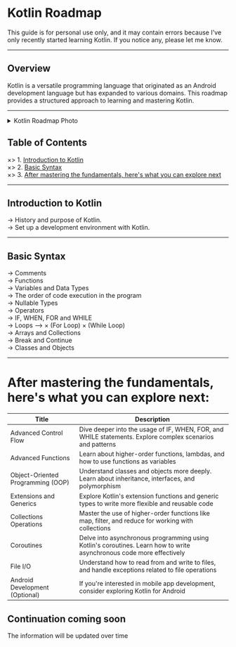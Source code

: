 # Kotlin Roadmap

  This guide is for personal use only, and it may contain errors because I've only recently started learning Kotlin. If you notice any, please let me know.

  ___

## Overview

  Kotlin is a versatile programming language that originated as an Android development language but has expanded to various domains. This roadmap provides a structured approach to learning and mastering Kotlin.

  ___

<details>
  <summary>Kotlin Roadmap Photo</summary>

  ![](https://github.com/ouo-anime/kotlin-roadmap/blob/main/kotlinRoadMapIMG.png)
</details>


## Table of Contents

  ×> 1. [Introduction to Kotlin](#introduction-to-kotlin)
  <br>
  ×> 2. [Basic Syntax](#basic-syntax)
  <br>
  ×> 3. [After mastering the fundamentals, here's what you can explore next](#after-mastering-the-fundamentals,-here's-what-you-can-explore-next)
  <br>

  ___

## Introduction to Kotlin

  -> History and purpose of Kotlin. 
  <br>
  -> Set up a development environment with Kotlin. 
  <br>

  ___

## Basic Syntax

  -> Comments 
  <br>
  -> Functions 
  <br>
  -> Variables and Data Types 
  <br>
  -> The order of code execution in the program
  <br>
  -> Nullable Types
  <br>
  -> Operators 
  <br>
  -> IF, WHEN, FOR and WHILE 
  <br>
  -> Loops -->
  × (For Loop)
  × (While Loop)
  <br>
  -> Arrays and Collections 
  <br>
  -> Break and Continue
  <br>
  -> Classes and Objects 
  <br>

  ___

# After mastering the fundamentals, here's what you can explore next:
| Title     | Description           |
| ----------- | -------------- |
| Advanced Control Flow | Dive deeper into the usage of IF, WHEN, FOR, and WHILE statements. Explore complex scenarios and patterns |
| Advanced Functions | Learn about higher-order functions, lambdas, and how to use functions as variables |
| Object-Oriented Programming (OOP) | Understand classes and objects more deeply. Learn about inheritance, interfaces, and polymorphism |
| Extensions and Generics | Explore Kotlin's extension functions and generic types to write more flexible and reusable code |
| Collections Operations | Master the use of higher-order functions like map, filter, and reduce for working with collections |
| Coroutines | Delve into asynchronous programming using Kotlin's coroutines. Learn how to write asynchronous code more effectively |
| File I/O | Understand how to read from and write to files, and handle exceptions related to file operations |
| Android Development (Optional) | If you're interested in mobile app development, consider exploring Kotlin for Android |


## Continuation coming soon
The information will be updated over time
